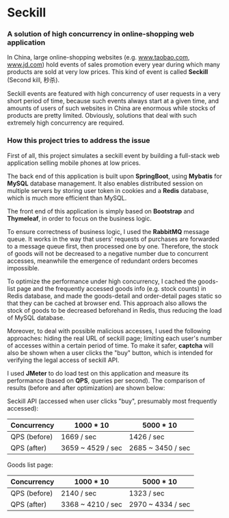 # Seckill

### A solution of high concurrency in online-shopping web application

In China, large online-shopping websites (e.g. www.taobao.com, www.jd.com) hold events of sales promotion every year during which many products are sold at very low prices. This kind of event is called **Seckill** (Second kill, 秒杀).

Seckill events are featured with high concurrency of user requests in a very short period of time, because such events always start at a given time, and amounts of users of such websites in China are enormous while stocks of products are pretty limited. Obviously, solutions that deal with such extremely high concurrency are required.

### How this project tries to address the issue

First of all, this project simulates a seckill event by building a full-stack web application selling mobile phones at low prices.

The back end of this application is built upon **SpringBoot**, using **Mybatis** for **MySQL** database management. It also enables distributed session on multiple servers by storing user token in cookies and a **Redis** database, which is much more efficient than MySQL.

The front end of this application is simply based on **Bootstrap** and **Thymeleaf**, in order to focus on the business logic.

To ensure correctness of business logic, I used the **RabbitMQ** message queue. It works in the way that users' requests of purchases are forwarded to a message queue first, then processed one by one. Therefore, the stock of goods will not be decreased to a negative number due to concurrent accesses, meanwhile the emergence of redundant orders becomes impossible.

To optimize the performance under high concurrency, I cached the goods-list page and the frequently accessed goods info (e.g. stock counts) in Redis database, and made the goods-detail and order-detail pages static so that they can be cached at browser end. This approach also allows the stock of goods to be decreased beforehand in Redis, thus reducing the load of MySQL database.

Moreover, to deal with possible malicious accesses, I used the following approaches: hiding the real URL of seckill page; limiting each user's number of accesses within a certain period of time. To make it safer, **captcha** will also be shown when a user clicks the "buy" button, which is intended for verifying the legal access of seckill API.

I used **JMeter** to do load test on this application and measure its performance (based on **QPS**, queries per second). The comparison of results (before and after optimization) are shown below:

Seckill API (accessed when user clicks "buy", presumably most frequently accessed):

|Concurrency |1000 * 10        |5000 * 10          |
|------------|-----------------|-----------------  |
|QPS (before)|1669 / sec       |1426 / sec         |
|QPS (after) |3659 ~ 4529 / sec|2685 ~ 3450 / sec  |

Goods list page:

|Concurrency |1000 * 10        |5000 * 10          |
|------------|-----------------|-----------------  |
|QPS (before)|2140 / sec       |1323 / sec         |
|QPS (after) |3368 ~ 4210 / sec|2970 ~ 4334 / sec  |

